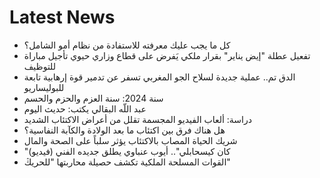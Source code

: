 # Latest News
-  كل ما يجب عليك معرفته للاستفادة من نظام أمو الشامل؟
-  تفعيل عطلة "إيض يناير" بقرار ملكي يَفرض على قطاع وزاري حيوي تأجيل مباراة للتوظيف
-  الدق تم.. عملية جديدة لسلاح الجو المغربي تسفر عن تدمير قوة إرهابية تابعة للبوليساريو
-  سنة 2024: سنة العزم والحزم والحسم
-  عبد اللّه البقالي يكتب: حديث اليوم
-  دراسة: ألعاب الفيديو المجسمة تقلل من أعراض الاكتئاب الشديد
-  هل هناك فرق بين اكتئاب ما بعد الولادة والكآبة النفاسية؟
-  شريك الحياة المصاب بالاكتئاب يؤثر سلباً على الصحة والمال
-  "كان كيسحابلي".. أيوب عنباوي يطلق جديده الفني (فيديو)
-  القوات المسلحة الملكية تكشف حصيلة محاربتها "للحريڭ"
